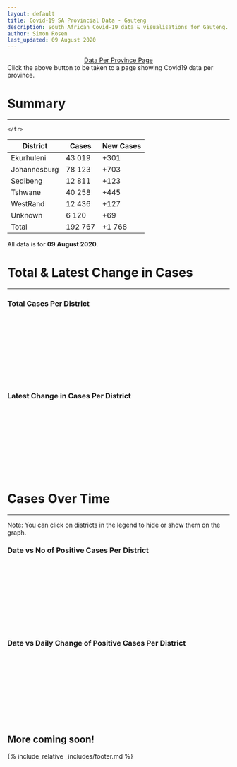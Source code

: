 ```yaml
---
layout: default
title: Covid-19 SA Provincial Data - Gauteng
description: South African Covid-19 data & visualisations for Gauteng. <br>Contains data for confirmed cases, tests, recoveries, deaths & active cases.
author: Simon Rosen
last_updated: 09 August 2020
---
```

<center><a href="/provinces" class="btn alt_btn_col">Data Per Province Page</a></center> 
Click the above button to be taken to a page showing Covid19 data per province. 

# Summary
___

<table>
<thead>
	<tr class="header">
		<th>District</th>
		<th>Cases</th>
		<th>New Cases</th>

	</tr>
</thead>
<tbody>
	<tr>
		<td class="index" markdown="span">Ekurhuleni</td>
		<td  markdown="span">43 019</td>
		<td  markdown="span">+301</td>
	</tr>
	<tr>
		<td class="index" markdown="span">Johannesburg</td>
		<td  markdown="span">78 123</td>
		<td  markdown="span">+703</td>
	</tr>
	<tr>
		<td class="index" markdown="span">Sedibeng</td>
		<td  markdown="span">12 811</td>
		<td  markdown="span">+123</td>
	</tr>
	<tr>
		<td class="index" markdown="span">Tshwane</td>
		<td  markdown="span">40 258</td>
		<td  markdown="span">+445</td>
	</tr>
	<tr>
		<td class="index" markdown="span">WestRand</td>
		<td  markdown="span">12 436</td>
		<td  markdown="span">+127</td>
	</tr>
	<tr>
		<td class="index" markdown="span">Unknown</td>
		<td  markdown="span">6 120</td>
		<td  markdown="span">+69</td>
	</tr>
	<tr>
		<td class="index total" markdown="span">Total</td>
		<td class="total" markdown="span">192 767</td>
		<td class="total" markdown="span">+1 768</td>
	</tr>
</tbody>
</table>

All data is for **09 August 2020**.

# Total & Latest Change in Cases

___

### Total Cases Per District
<div class="iframeDiv" align="center">
    <iframe class="lazy pieChart" data-src="tot_cases_per_district_gp.html" scrolling="no" frameborder="0"></iframe>
</div>

### Latest Change in Cases Per District
<div class="iframeDiv" align="center">
    <iframe class="lazy pieChart" data-src="latest_change_cases_per_district_gp.html" scrolling="no" frameborder="0"></iframe>
</div>

# Cases Over Time

___
Note: You can click on districts in the legend to hide or show them on the graph.
### Date vs No of Positive Cases Per District
<div class="iframeDiv" align="center">
    <iframe class="lazy" data-src="date_vs_cases_per_district_gp.html" scrolling="no" frameborder="0"></iframe>
</div>

### Date vs Daily Change of Positive Cases Per District
<div class="iframeDiv" align="center">
    <iframe class="lazy" data-src="date_vs_daily_cases_per_district_gp.html" scrolling="no" frameborder="0"></iframe>
</div>

## More coming soon!

{% include_relative _includes/footer.md %}